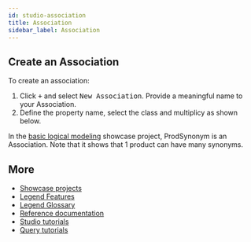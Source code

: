 ```yaml
---
id: studio-association
title: Association
sidebar_label: Association
---
```


## Create an Association

To create an association:
1. Click <kbd>+</kbd> and select <kbd>New Association</kbd>. Provide a meaningful name to your Association.
2. Define the property name, select the class and multiplicy as shown below.

In the [basic logical modeling](../showcases/showcase-projects.md/#logical-modeling-basic) showcase project, ProdSynonym is an Association. Note that it shows that 1 product can have many synonyms. 

## More
- [Showcase projects](../showcases/showcase-projects.md)
- [Legend Features](../overview/legend-features.md)
- [Legend Glossary](../overview/legend-glossary.md)
- [Reference documentation](../reference/legend-language.md)
- [Studio tutorials](../tutorials/studio-create-model.md)
- [Query tutorials](../tutorials/query-builder.md)